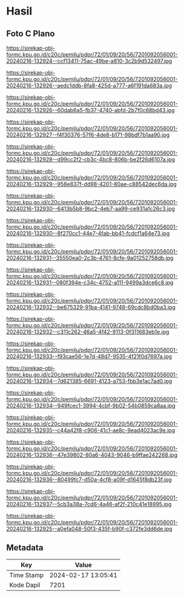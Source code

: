 # Hasil

## Foto C Plano

https://sirekap-obj-formc.kpu.go.id/c20c/pemilu/pdpr/72/01/09/20/56/7201092056001-20240216-132924--ccf13411-75ac-49be-a810-3c2b9d532497.jpg

https://sirekap-obj-formc.kpu.go.id/c20c/pemilu/pdpr/72/01/09/20/56/7201092056001-20240216-132926--aedc1ddb-8fa8-425d-a777-a6f191da683a.jpg

https://sirekap-obj-formc.kpu.go.id/c20c/pemilu/pdpr/72/01/09/20/56/7201092056001-20240216-132926--60dab6a5-fb37-4740-abfd-2b7f0c68bd43.jpg

https://sirekap-obj-formc.kpu.go.id/c20c/pemilu/pdpr/72/01/09/20/56/7201092056001-20240216-132927--f4f30376-57f6-4de8-b171-98bdf7b1aa90.jpg

https://sirekap-obj-formc.kpu.go.id/c20c/pemilu/pdpr/72/01/09/20/56/7201092056001-20240216-132928--d99cc2f2-cb3c-4bc8-806b-be2f26d6107a.jpg

https://sirekap-obj-formc.kpu.go.id/c20c/pemilu/pdpr/72/01/09/20/56/7201092056001-20240216-132929--958e837f-dd98-4201-80ae-c88542dec6da.jpg

https://sirekap-obj-formc.kpu.go.id/c20c/pemilu/pdpr/72/01/09/20/56/7201092056001-20240216-132930--6413b5b8-9bc2-4eb7-aa99-ce931a1c26c3.jpg

https://sirekap-obj-formc.kpu.go.id/c20c/pemilu/pdpr/72/01/09/20/56/7201092056001-20240216-132930--8f270cc1-44e7-4fab-bb41-fcdcf1a64e73.jpg

https://sirekap-obj-formc.kpu.go.id/c20c/pemilu/pdpr/72/01/09/20/56/7201092056001-20240216-132931--35550ea0-2c3b-4761-8cfe-9a01252758db.jpg

https://sirekap-obj-formc.kpu.go.id/c20c/pemilu/pdpr/72/01/09/20/56/7201092056001-20240216-132931--080f394e-c34c-4752-a111-9499a3dce6c8.jpg

https://sirekap-obj-formc.kpu.go.id/c20c/pemilu/pdpr/72/01/09/20/56/7201092056001-20240216-132932--be675329-91ba-4141-9748-69cdc8bd0ba3.jpg

https://sirekap-obj-formc.kpu.go.id/c20c/pemilu/pdpr/72/01/09/20/56/7201092056001-20240216-132932--c311c262-46a5-4f42-9113-0f311683eb1e.jpg

https://sirekap-obj-formc.kpu.go.id/c20c/pemilu/pdpr/72/01/09/20/56/7201092056001-20240216-132933--f93cae56-1e7d-48d7-9535-4f21f0d7697a.jpg

https://sirekap-obj-formc.kpu.go.id/c20c/pemilu/pdpr/72/01/09/20/56/7201092056001-20240216-132934--7d621385-6691-4123-a753-fbb3e1ac7ad0.jpg

https://sirekap-obj-formc.kpu.go.id/c20c/pemilu/pdpr/72/01/09/20/56/7201092056001-20240216-132934--949fcec1-3994-4cbf-9b02-54b0859ca8aa.jpg

https://sirekap-obj-formc.kpu.go.id/c20c/pemilu/pdpr/72/01/09/20/56/7201092056001-20240216-132935--c44a42f8-c906-41c1-ae8c-9ead4023ac9e.jpg

https://sirekap-obj-formc.kpu.go.id/c20c/pemilu/pdpr/72/01/09/20/56/7201092056001-20240216-132936--47e39802-80a6-4043-9046-b9ffae242268.jpg

https://sirekap-obj-formc.kpu.go.id/c20c/pemilu/pdpr/72/01/09/20/56/7201092056001-20240216-132936--80499fc7-d50a-4cf8-a09f-d1645f8db23f.jpg

https://sirekap-obj-formc.kpu.go.id/c20c/pemilu/pdpr/72/01/09/20/56/7201092056001-20240216-132937--5cb3a38a-7cd6-4a46-af2f-210c41e18995.jpg

https://sirekap-obj-formc.kpu.go.id/c20c/pemilu/pdpr/72/01/09/20/56/7201092056001-20240216-132925--a0efa048-50f3-435f-b90f-c372fe3dd6de.jpg


## Metadata

| Key        | Value               |
| ---------- | ------------------- |
| Time Stamp | 2024-02-17 13:05:41 |
| Kode Dapil | 7201                |



